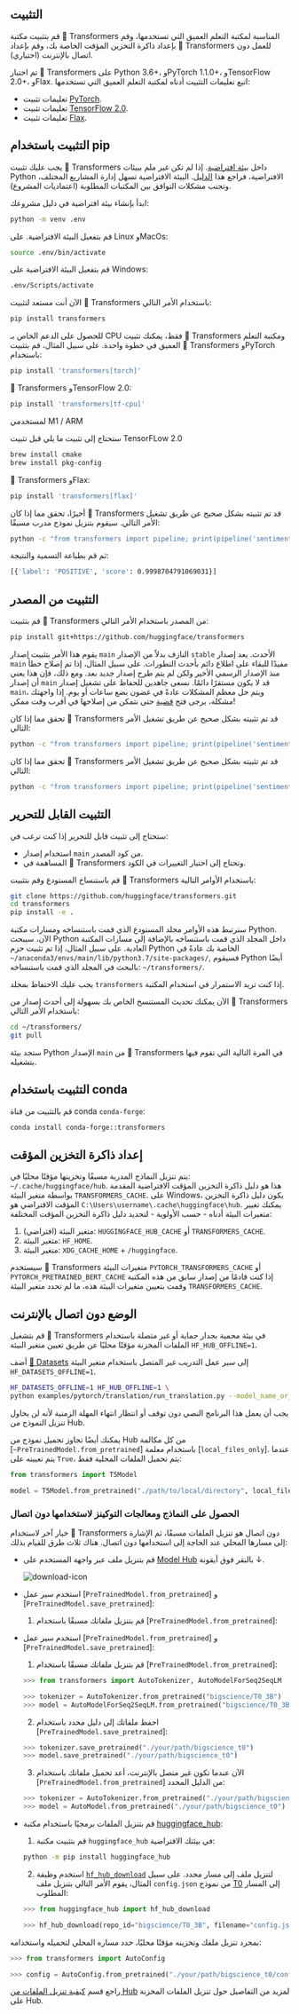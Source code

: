 ## التثبيت

قم بتثبيت مكتبة 🤗 Transformers المناسبة لمكتبة التعلم العميق التي تستخدمها، وقم بإعداد ذاكرة التخزين المؤقت الخاصة بك، وقم بإعداد 🤗 Transformers للعمل دون اتصال بالإنترنت (اختياري).

تم اختبار 🤗 Transformers على Python 3.6+، وPyTorch 1.1.0+، وTensorFlow 2.0+، وFlax. اتبع تعليمات التثبيت أدناه لمكتبة التعلم العميق التي تستخدمها:

* تعليمات تثبيت [PyTorch](https://pytorch.org/get-started/locally/).
* تعليمات تثبيت [TensorFlow 2.0](https://www.tensorflow.org/install/pip).
* تعليمات تثبيت [Flax](https://flax.readthedocs.io/en/latest/).

## التثبيت باستخدام pip

يجب عليك تثبيت 🤗 Transformers داخل [بيئة افتراضية](https://docs.python.org/3/library/venv.html). إذا لم تكن غير ملم ببيئات Python الافتراضية، فراجع هذا [الدليل](https://packaging.python.org/guides/installing-using-pip-and-virtual-environments/). البيئة الافتراضية تسهل إدارة المشاريع المختلف، وتجنب مشكلات التوافق بين المكتبات المطلوبة (اعتماديات المشروع).

ابدأ بإنشاء بيئة افتراضية في دليل مشروعك:

```bash
python -m venv .env
```

قم بتفعيل البيئة الافتراضية. على Linux وMacOs:

```bash
source .env/bin/activate
```

قم بتفعيل البيئة الافتراضية على Windows:

```bash
.env/Scripts/activate
```

الآن أنت مستعد لتثبيت 🤗 Transformers باستخدام الأمر التالي:

```bash
pip install transformers
```

للحصول على الدعم الخاص بـ CPU فقط، يمكنك تثبيت 🤗 Transformers ومكتبة التعلم العميق في خطوة واحدة. على سبيل المثال، قم بتثبيت 🤗 Transformers وPyTorch باستخدام:

```bash
pip install 'transformers[torch]'
```

🤗 Transformers وTensorFlow 2.0:

```bash
pip install 'transformers[tf-cpu]'
```

<Tip warning={true}>

لمستخدمي M1 / ARM

ستحتاج إلى تثبيت ما يلي قبل تثبيت TensorFLow 2.0
```bash
brew install cmake
brew install pkg-config
```

</Tip>

🤗 Transformers وFlax:

```bash
pip install 'transformers[flax]'
```

أخيرًا، تحقق مما إذا كان 🤗 Transformers قد تم تثبيته بشكل صحيح عن طريق تشغيل الأمر التالي. سيقوم بتنزيل نموذج مدرب مسبقًا:

```bash
python -c "from transformers import pipeline; print(pipeline('sentiment-analysis')('we love you'))"
```

ثم قم بطباعة التسمية والنتيجة:

```bash
[{'label': 'POSITIVE', 'score': 0.9998704791069031}]
```

## التثبيت من المصدر

قم بتثبيت 🤗 Transformers من المصدر باستخدام الأمر التالي:

```bash
pip install git+https://github.com/huggingface/transformers
```

يقوم هذا الأمر بتثبيت إصدار `main` النازف بدلاً من الإصدار `stable` الأحدث. يعد إصدار `main` مفيدًا للبقاء على اطلاع دائم بأحدث التطورات. على سبيل المثال، إذا تم إصلاح خطأ منذ الإصدار الرسمي الأخير ولكن لم يتم طرح إصدار جديد بعد. ومع ذلك، فإن هذا يعني أن إصدار `main` قد لا يكون مستقرًا دائمًا. نسعى جاهدين للحفاظ على تشغيل إصدار `main`، ويتم حل معظم المشكلات عادةً في غضون بضع ساعات أو يوم. إذا واجهتك مشكلة، يرجى فتح [قضية](https://github.com/huggingface/transformers/issues) حتى نتمكن من إصلاحها في أقرب وقت ممكن!

تحقق مما إذا كان 🤗 Transformers قد تم تثبيته بشكل صحيح عن طريق تشغيل الأمر التالي:

```bash
python -c "from transformers import pipeline; print(pipeline('sentiment-analysis')('I love you'))"
```

تحقق مما إذا كان 🤗 Transformers قد تم تثبيته بشكل صحيح عن طريق تشغيل الأمر التالي:

```bash
python -c "from transformers import pipeline; print(pipeline('sentiment-analysis')('I love you'))"
```

## التثبيت القابل للتحرير

ستحتاج إلى تثبيت قابل للتحرير إذا كنت ترغب في:

* استخدام إصدار `main` من كود المصدر.
* المساهمة في 🤗 Transformers وتحتاج إلى اختبار التغييرات في الكود.

قم باستنساخ المستودع وقم بتثبيت 🤗 Transformers باستخدام الأوامر التالية:

```bash
git clone https://github.com/huggingface/transformers.git
cd transformers
pip install -e .
```

سترتبط هذه الأوامر مجلد المستودع الذي قمت باستنساخه ومسارات مكتبة Python. الآن، سيبحث Python داخل المجلد الذي قمت باستنساخه بالإضافة إلى مسارات المكتبة العادية. على سبيل المثال، إذا تم تثبيت حزم Python الخاصة بك عادةً في `~/anaconda3/envs/main/lib/python3.7/site-packages/`, فسيقوم Python أيضًا بالبحث في المجلد الذي قمت باستنساخه: `~/transformers/`.

<Tip warning={true}>

يجب عليك الاحتفاظ بمجلد `transformers` إذا كنت تريد الاستمرار في استخدام المكتبة.

</Tip>

الآن يمكنك تحديث المستنسخ الخاص بك بسهولة إلى أحدث إصدار من 🤗 Transformers باستخدام الأمر التالي:

```bash
cd ~/transformers/
git pull
```

ستجد بيئة Python الإصدار `main` من 🤗 Transformers في المرة التالية التي تقوم فيها بتشغيله.

## التثبيت باستخدام conda

قم بالتثبيت من قناة conda `conda-forge`:

```bash
conda install conda-forge::transformers
```

## إعداد ذاكرة التخزين المؤقت

يتم تنزيل النماذج المدربة مسبقًا وتخزينها مؤقتًا محليًا في: `~/.cache/huggingface/hub`. هذا هو دليل ذاكرة التخزين المؤقت الافتراضية المقدمة بواسطة متغير البيئة `TRANSFORMERS_CACHE`. على Windows، يكون دليل ذاكرة التخزين المؤقت الافتراضي هو `C:\Users\username\.cache\huggingface\hub`. يمكنك تغيير متغيرات البيئة أدناه - حسب الأولوية - لتحديد دليل ذاكرة التخزين المؤقت المختلفة:

1. متغير البيئة (افتراضي): `HUGGINGFACE_HUB_CACHE` أو `TRANSFORMERS_CACHE`.
2. متغير البيئة: `HF_HOME`.
3. متغير البيئة: `XDG_CACHE_HOME` + `/huggingface`.

<Tip>

سيستخدم 🤗 Transformers متغيرات البيئة `PYTORCH_TRANSFORMERS_CACHE` أو `PYTORCH_PRETRAINED_BERT_CACHE` إذا كنت قادمًا من إصدار سابق من هذه المكتبة وقمت بتعيين متغيرات البيئة هذه، ما لم تحدد متغير البيئة `TRANSFORMERS_CACHE`.

</Tip>

## الوضع دون اتصال بالإنترنت

قم بتشغيل 🤗 Transformers في بيئة محمية بجدار حماية أو غير متصلة باستخدام الملفات المخزنة مؤقتًا محليًا عن طريق تعيين متغير البيئة `HF_HUB_OFFLINE=1`.

<Tip>

أضف [🤗 Datasets](https://huggingface.co/docs/datasets/) إلى سير عمل التدريب غير المتصل باستخدام متغير البيئة `HF_DATASETS_OFFLINE=1`.

</Tip>

```bash
HF_DATASETS_OFFLINE=1 HF_HUB_OFFLINE=1 \
python examples/pytorch/translation/run_translation.py --model_name_or_path google-t5/t5-small --dataset_name wmt16 --dataset_config ro-en ...
```

يجب أن يعمل هذا البرنامج النصي دون توقف أو انتظار انتهاء المهلة الزمنية لأنه لن يحاول تنزيل النموذج من Hub.

يمكنك أيضًا تجاوز تحميل نموذج من Hub من كل مكالمة [`~PreTrainedModel.from_pretrained`] باستخدام معلمة [`local_files_only`]. عندما يتم تعيينه على `True`، يتم تحميل الملفات المحلية فقط:

```py
from transformers import T5Model

model = T5Model.from_pretrained("./path/to/local/directory", local_files_only=True)
```

### الحصول على النماذج ومعالجات التوكينز لاستخدامها دون اتصال

خيار آخر لاستخدام 🤗 Transformers دون اتصال هو تنزيل الملفات مسبقًا، ثم الإشارة إلى مسارها المحلي عند الحاجة إلى استخدامها دون اتصال. هناك ثلاث طرق للقيام بذلك:

* قم بتنزيل ملف عبر واجهة المستخدم على [Model Hub](https://huggingface.co/models) بالنقر فوق أيقونة ↓.

    ![download-icon](https://huggingface.co/datasets/huggingface/documentation-images/resolve/main/download-icon.png)

* استخدم سير عمل [`PreTrainedModel.from_pretrained`] و [`PreTrainedModel.save_pretrained`]:

    1. قم بتنزيل ملفاتك مسبقًا باستخدام [`PreTrainedModel.from_pretrained`]:
* استخدم سير عمل [`PreTrainedModel.from_pretrained`] و [`PreTrainedModel.save_pretrained`]:

    1. قم بتنزيل ملفاتك مسبقًا باستخدام [`PreTrainedModel.from_pretrained`]:

    ```py
    >>> from transformers import AutoTokenizer, AutoModelForSeq2SeqLM

    >>> tokenizer = AutoTokenizer.from_pretrained("bigscience/T0_3B")
    >>> model = AutoModelForSeq2SeqLM.from_pretrained("bigscience/T0_3B")
    ```

    2. احفظ ملفاتك إلى دليل محدد باستخدام [`PreTrainedModel.save_pretrained`]:

    ```py
    >>> tokenizer.save_pretrained("./your/path/bigscience_t0")
    >>> model.save_pretrained("./your/path/bigscience_t0")
    ```

    3. الآن عندما تكون غير متصل بالإنترنت، أعد تحميل ملفاتك باستخدام [`PreTrainedModel.from_pretrained`] من الدليل المحدد:

    ```py
    >>> tokenizer = AutoTokenizer.from_pretrained("./your/path/bigscience_t0")
    >>> model = AutoModel.from_pretrained("./your/path/bigscience_t0")
    ```

* قم بتنزيل الملفات برمجيًا باستخدام مكتبة [huggingface_hub](https://github.com/huggingface/huggingface_hub/tree/main/src/huggingface_hub):

    1. قم بتثبيت مكتبة `huggingface_hub` في بيئتك الافتراضية:

    ```bash
    python -m pip install huggingface_hub
    ```

    2. استخدم وظيفة [`hf_hub_download`](https://huggingface.co/docs/hub/adding-a-library#download-files-from-the-hub) لتنزيل ملف إلى مسار محدد. على سبيل المثال، يقوم الأمر التالي بتنزيل ملف `config.json` من نموذج [T0](https://huggingface.co/bigscience/T0_3B) إلى المسار المطلوب:

    ```py
    >>> from huggingface_hub import hf_hub_download

    >>> hf_hub_download(repo_id="bigscience/T0_3B", filename="config.json", cache_dir="./your/path/bigscience_t0")
    ```

بمجرد تنزيل ملفك وتخزينه مؤقتًا محليًا، حدد مساره المحلي لتحميله واستخدامه:

```py
>>> from transformers import AutoConfig

>>> config = AutoConfig.from_pretrained("./your/path/bigscience_t0/config.json")
```

<Tip>

راجع قسم [كيفية تنزيل الملفات من Hub](https://huggingface.co/docs/hub/how-to-downstream) لمزيد من التفاصيل حول تنزيل الملفات المخزنة على Hub.

</Tip>